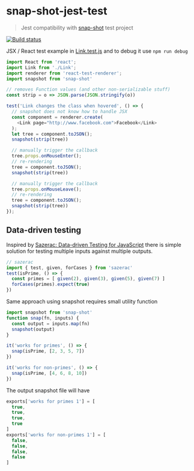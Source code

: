 # snap-shot-jest-test

> Jest compatibility with [snap-shot][snap-shot] test project

[![Build status][ci-image] ][ci-url]

JSX / React test example in [Link.test.js](Link.test.js) and to debug it
use `npm run debug`

```js
import React from 'react';
import Link from './Link';
import renderer from 'react-test-renderer';
import snapshot from 'snap-shot'

// removes Function values (and other non-serializable stuff)
const strip = o => JSON.parse(JSON.stringify(o))

test('Link changes the class when hovered', () => {
  // snapshot does not know how to handle JSX
  const component = renderer.create(
    <Link page="http://www.facebook.com">Facebook</Link>
  );
  let tree = component.toJSON();
  snapshot(strip(tree))

  // manually trigger the callback
  tree.props.onMouseEnter();
  // re-rendering
  tree = component.toJSON();
  snapshot(strip(tree))

  // manually trigger the callback
  tree.props.onMouseLeave();
  // re-rendering
  tree = component.toJSON();
  snapshot(strip(tree))
});
```

## Data-driven testing

Inspired by [Sazerac: Data-driven Testing for JavaScript][data-driven] there is
simple solution for testing multiple inputs against multiple outputs.

```js
// sazerac
import { test, given, forCases } from 'sazerac'
test(isPrime, () => {
  const primes = [ given(2), given(3), given(5), given(7) ]
  forCases(primes).expect(true)
})
```

Same approach using snapshot requires small utility function

```js
import snapshot from 'snap-shot'
function snap(fn, inputs) {
  const output = inputs.map(fn)
  snapshot(output)
}

it('works for primes', () => {
  snap(isPrime, [2, 3, 5, 7])
})

it('works for non-primes', () => {
  snap(isPrime, [4, 6, 8, 10])
})
```
The output snapshot file will have

```js
exports['works for primes 1'] = [
  true,
  true,
  true,
  true
]
exports['works for non-primes 1'] = [
  false,
  false,
  false,
  false
]
```

[data-driven]: https://hackernoon.com/sazerac-data-driven-testing-for-javascript-e3408ac29d8c#.3qht1jpdi

[snap-shot]: https://github.com/bahmutov/snap-shot
[ci-image]: https://travis-ci.org/bahmutov/snap-shot-jest-test.svg?branch=master
[ci-url]: https://travis-ci.org/bahmutov/snap-shot-jest-test
